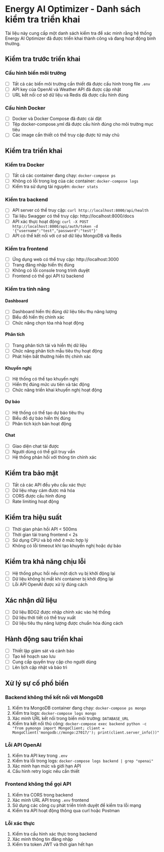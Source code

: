 # Energy AI Optimizer - Danh sách kiểm tra triển khai

Tài liệu này cung cấp một danh sách kiểm tra để xác minh rằng hệ thống Energy AI Optimizer đã được triển khai thành công và đang hoạt động bình thường.

## Kiểm tra trước triển khai

### Cấu hình biến môi trường
- [ ] Tất cả các biến môi trường cần thiết đã được cấu hình trong file `.env`
- [ ] API key của OpenAI và Weather API đã được cập nhật
- [ ] URL kết nối cơ sở dữ liệu và Redis đã được cấu hình đúng

### Cấu hình Docker
- [ ] Docker và Docker Compose đã được cài đặt
- [ ] Tệp docker-compose.yml đã được cấu hình đúng cho môi trường mục tiêu
- [ ] Các image cần thiết có thể truy cập được từ máy chủ

## Kiểm tra triển khai

### Kiểm tra Docker
- [ ] Tất cả các container đang chạy: `docker-compose ps`
- [ ] Không có lỗi trong log của các container: `docker-compose logs`
- [ ] Kiểm tra sử dụng tài nguyên: `docker stats`

### Kiểm tra backend
- [ ] API server có thể truy cập: `curl http://localhost:8000/api/health`
- [ ] Tài liệu Swagger có thể truy cập: http://localhost:8000/docs
- [ ] API xác thực hoạt động: `curl -X POST http://localhost:8000/api/auth/token -d '{"username":"test","password":"test"}'`
- [ ] API có thể kết nối với cơ sở dữ liệu MongoDB và Redis

### Kiểm tra frontend
- [ ] Ứng dụng web có thể truy cập: http://localhost:3000
- [ ] Trang đăng nhập hiển thị đúng
- [ ] Không có lỗi console trong trình duyệt
- [ ] Frontend có thể gọi API từ backend

### Kiểm tra tính năng

#### Dashboard
- [ ] Dashboard hiển thị đúng dữ liệu tiêu thụ năng lượng
- [ ] Biểu đồ hiển thị chính xác
- [ ] Chức năng chọn tòa nhà hoạt động

#### Phân tích
- [ ] Trang phân tích tải và hiển thị dữ liệu
- [ ] Chức năng phân tích mẫu tiêu thụ hoạt động
- [ ] Phát hiện bất thường hiển thị chính xác

#### Khuyến nghị
- [ ] Hệ thống có thể tạo khuyến nghị
- [ ] Hiển thị đúng mức ưu tiên và tác động
- [ ] Chức năng triển khai khuyến nghị hoạt động

#### Dự báo
- [ ] Hệ thống có thể tạo dự báo tiêu thụ
- [ ] Biểu đồ dự báo hiển thị đúng
- [ ] Phân tích kịch bản hoạt động

#### Chat
- [ ] Giao diện chat tải được
- [ ] Người dùng có thể gửi truy vấn
- [ ] Hệ thống phản hồi với thông tin chính xác

## Kiểm tra bảo mật
- [ ] Tất cả các API đều yêu cầu xác thực
- [ ] Dữ liệu nhạy cảm được mã hóa
- [ ] CORS được cấu hình đúng
- [ ] Rate limiting hoạt động

## Kiểm tra hiệu suất
- [ ] Thời gian phản hồi API < 500ms
- [ ] Thời gian tải trang frontend < 2s
- [ ] Sử dụng CPU và bộ nhớ ở mức hợp lý
- [ ] Không có lỗi timeout khi tạo khuyến nghị hoặc dự báo

## Kiểm tra khả năng chịu lỗi
- [ ] Hệ thống phục hồi nếu một dịch vụ bị khởi động lại
- [ ] Dữ liệu không bị mất khi container bị khởi động lại
- [ ] Lỗi API OpenAI được xử lý đúng cách

## Xác nhận dữ liệu
- [ ] Dữ liệu BDG2 được nhập chính xác vào hệ thống
- [ ] Dữ liệu thời tiết có thể truy xuất
- [ ] Dữ liệu tiêu thụ năng lượng được chuẩn hóa đúng cách

## Hành động sau triển khai
- [ ] Thiết lập giám sát và cảnh báo
- [ ] Tạo kế hoạch sao lưu
- [ ] Cung cấp quyền truy cập cho người dùng
- [ ] Lên lịch cập nhật và bảo trì

## Xử lý sự cố phổ biến

### Backend không thể kết nối với MongoDB
1. Kiểm tra MongoDB container đang chạy: `docker-compose ps mongo`
2. Kiểm tra logs: `docker-compose logs mongo`
3. Xác minh URL kết nối trong biến môi trường: `DATABASE_URL`
4. Kiểm tra kết nối thủ công: `docker-compose exec backend python -c "from pymongo import MongoClient; client = MongoClient('mongodb://mongo:27017/'); print(client.server_info())"`

### Lỗi API OpenAI
1. Kiểm tra API key trong `.env`
2. Kiểm tra lỗi trong logs: `docker-compose logs backend | grep "openai"`
3. Xác minh hạn mức và giới hạn API
4. Cấu hình retry logic nếu cần thiết

### Frontend không thể gọi API
1. Kiểm tra CORS trong backend
2. Xác minh URL API trong `.env` frontend
3. Sử dụng các công cụ phát triển trình duyệt để kiểm tra lỗi mạng
4. Kiểm tra API hoạt động thông qua curl hoặc Postman

### Lỗi xác thực
1. Kiểm tra cấu hình xác thực trong backend
2. Xác minh thông tin đăng nhập
3. Kiểm tra token JWT và thời gian hết hạn 